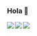 ### Hola 👋
<img src="https://visitor-badge.laobi.icu/badge?page_id=fgbruna.fgbruna" />
<img align="left" src="https://github-readme-stats-azure-five-17.vercel.app/api?username=fgbruna&show_icons=true&hide_border=false&title_color=ff652f&icon_color=FFE400&bg_color=09131B&text_color=ffffff&border_color=0c1a25&count_private=true" />
<img align="left" src="https://github-readme-stats-azure-five-17.vercel.app/api/top-langs/?username=fgbruna" />
